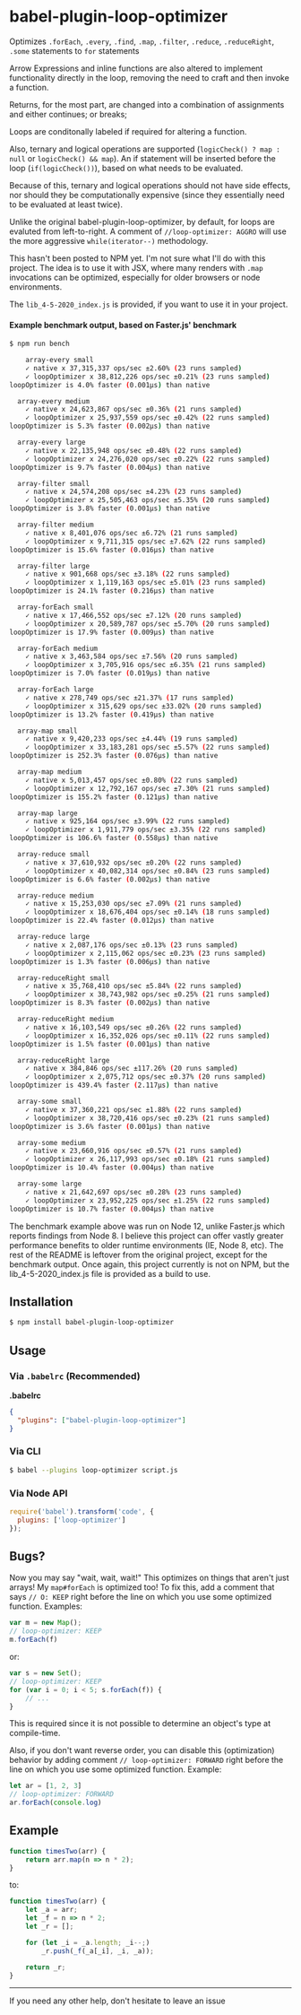 # babel-plugin-loop-optimizer

Optimizes `.forEach`, `.every`, `.find`, `.map`, `.filter`, `.reduce`, `.reduceRight`, `.some` statements to `for` statements

Arrow Expressions and inline functions are also altered to implement functionality directly in the loop, removing the need to craft and then invoke a function.

Returns, for the most part, are changed into a combination of assignments and either continues; or breaks;

Loops are conditonally labeled if required for altering a function.

Also, ternary and logical operations are supported (`logicCheck() ? map : null` or `logicCheck() && map`).  An if statement will be inserted before the loop (`if(logicCheck())`), based on what needs to be evaluated.

Because of this, ternary and logical operations should not have side effects, nor should they be computationally expensive (since they essentially need to be evaluated at least twice).

Unlike the original babel-plugin-loop-optimizer, by default, for loops are evaluted from left-to-right. A comment of `//loop-optimizer: AGGRO` will use the more aggressive `while(iterator--)` methodology.

This hasn't been posted to NPM yet.  I'm not sure what I'll do with this project.  The idea is to use it with JSX, where many renders with `.map` invocations can be optimized, especially for older browsers or node environments.

The `lib_4-5-2020_index.js` is provided, if you want to use it in your project.

#### Example benchmark output, based on Faster.js' benchmark
```bash
$ npm run bench

    array-every small
    ✓ native x 37,315,337 ops/sec ±2.60% (23 runs sampled)
    ✓ loopOptimizer x 38,812,226 ops/sec ±0.21% (23 runs sampled)
loopOptimizer is 4.0% faster (0.001μs) than native

  array-every medium
    ✓ native x 24,623,867 ops/sec ±0.36% (21 runs sampled)
    ✓ loopOptimizer x 25,937,559 ops/sec ±0.42% (22 runs sampled)
loopOptimizer is 5.3% faster (0.002μs) than native

  array-every large
    ✓ native x 22,135,948 ops/sec ±0.48% (22 runs sampled)
    ✓ loopOptimizer x 24,276,020 ops/sec ±0.22% (22 runs sampled)
loopOptimizer is 9.7% faster (0.004μs) than native

  array-filter small
    ✓ native x 24,574,208 ops/sec ±4.23% (23 runs sampled)
    ✓ loopOptimizer x 25,505,463 ops/sec ±5.35% (20 runs sampled)
loopOptimizer is 3.8% faster (0.001μs) than native

  array-filter medium
    ✓ native x 8,401,076 ops/sec ±6.72% (21 runs sampled)
    ✓ loopOptimizer x 9,711,315 ops/sec ±7.62% (22 runs sampled)
loopOptimizer is 15.6% faster (0.016μs) than native

  array-filter large
    ✓ native x 901,668 ops/sec ±3.18% (22 runs sampled)
    ✓ loopOptimizer x 1,119,163 ops/sec ±5.01% (23 runs sampled)
loopOptimizer is 24.1% faster (0.216μs) than native

  array-forEach small
    ✓ native x 17,466,552 ops/sec ±7.12% (20 runs sampled)
    ✓ loopOptimizer x 20,589,787 ops/sec ±5.70% (20 runs sampled)
loopOptimizer is 17.9% faster (0.009μs) than native

  array-forEach medium
    ✓ native x 3,463,584 ops/sec ±7.56% (20 runs sampled)
    ✓ loopOptimizer x 3,705,916 ops/sec ±6.35% (21 runs sampled)
loopOptimizer is 7.0% faster (0.019μs) than native

  array-forEach large
    ✓ native x 278,749 ops/sec ±21.37% (17 runs sampled)
    ✓ loopOptimizer x 315,629 ops/sec ±33.02% (20 runs sampled)
loopOptimizer is 13.2% faster (0.419μs) than native

  array-map small
    ✓ native x 9,420,233 ops/sec ±4.44% (19 runs sampled)
    ✓ loopOptimizer x 33,183,281 ops/sec ±5.57% (22 runs sampled)
loopOptimizer is 252.3% faster (0.076μs) than native

  array-map medium
    ✓ native x 5,013,457 ops/sec ±0.80% (22 runs sampled)
    ✓ loopOptimizer x 12,792,167 ops/sec ±7.30% (21 runs sampled)
loopOptimizer is 155.2% faster (0.121μs) than native

  array-map large
    ✓ native x 925,164 ops/sec ±3.99% (22 runs sampled)
    ✓ loopOptimizer x 1,911,779 ops/sec ±3.35% (22 runs sampled)
loopOptimizer is 106.6% faster (0.558μs) than native

  array-reduce small
    ✓ native x 37,610,932 ops/sec ±0.20% (22 runs sampled)
    ✓ loopOptimizer x 40,082,314 ops/sec ±0.84% (23 runs sampled)
loopOptimizer is 6.6% faster (0.002μs) than native

  array-reduce medium
    ✓ native x 15,253,030 ops/sec ±7.09% (21 runs sampled)
    ✓ loopOptimizer x 18,676,404 ops/sec ±0.14% (18 runs sampled)
loopOptimizer is 22.4% faster (0.012μs) than native

  array-reduce large
    ✓ native x 2,087,176 ops/sec ±0.13% (23 runs sampled)
    ✓ loopOptimizer x 2,115,062 ops/sec ±0.23% (23 runs sampled)
loopOptimizer is 1.3% faster (0.006μs) than native

  array-reduceRight small
    ✓ native x 35,768,410 ops/sec ±5.84% (22 runs sampled)
    ✓ loopOptimizer x 38,743,982 ops/sec ±0.25% (21 runs sampled)
loopOptimizer is 8.3% faster (0.002μs) than native

  array-reduceRight medium
    ✓ native x 16,103,549 ops/sec ±0.26% (22 runs sampled)
    ✓ loopOptimizer x 16,352,026 ops/sec ±0.11% (22 runs sampled)
loopOptimizer is 1.5% faster (0.001μs) than native

  array-reduceRight large
    ✓ native x 384,846 ops/sec ±117.26% (20 runs sampled)
    ✓ loopOptimizer x 2,075,712 ops/sec ±0.37% (20 runs sampled)
loopOptimizer is 439.4% faster (2.117μs) than native

  array-some small
    ✓ native x 37,360,221 ops/sec ±1.88% (22 runs sampled)
    ✓ loopOptimizer x 38,720,416 ops/sec ±0.23% (21 runs sampled)
loopOptimizer is 3.6% faster (0.001μs) than native

  array-some medium
    ✓ native x 23,660,916 ops/sec ±0.57% (21 runs sampled)
    ✓ loopOptimizer x 26,117,993 ops/sec ±0.18% (21 runs sampled)
loopOptimizer is 10.4% faster (0.004μs) than native

  array-some large
    ✓ native x 21,642,697 ops/sec ±0.28% (23 runs sampled)
    ✓ loopOptimizer x 23,952,225 ops/sec ±1.25% (22 runs sampled)
loopOptimizer is 10.7% faster (0.004μs) than native
```

The benchmark example above was run on Node 12, unlike Faster.js which reports findings from Node 8. I believe this project can offer vastly greater performance benefits to older runtime environments (IE, Node 8, etc).
The rest of the README is leftover from the original project, except for the benchmark output. Once again, this project currently is not on NPM, but the lib_4-5-2020_index.js file is provided as a build to use.

## Installation

```sh
$ npm install babel-plugin-loop-optimizer
```

## Usage

### Via `.babelrc` (Recommended)

**.babelrc**

```json
{
  "plugins": ["babel-plugin-loop-optimizer"]
}
```

### Via CLI

```sh
$ babel --plugins loop-optimizer script.js
```

### Via Node API

```js
require('babel').transform('code', {
  plugins: ['loop-optimizer']
});
```

## Bugs?

Now you may say "wait, wait, wait!" This optimizes on things that aren't just arrays! My `map#forEach` is optimized too! To fix this, add a comment that says `// O: KEEP` right before the line on which you use some optimized function. Examples:

```js
var m = new Map();
// loop-optimizer: KEEP
m.forEach(f)
```

or:

```js
var s = new Set();
// loop-optimizer: KEEP
for (var i = 0; i < 5; s.forEach(f)) {
    // ...
}
```

This is required since it is not possible to determine an object's type at compile-time.

Also, if you don't want reverse order, you can disable this (optimization) behavior by adding comment `// loop-optimizer: FORWARD` right before the line on which you use some optimized function. Example:
```js
let ar = [1, 2, 3]
// loop-optimizer: FORWARD
ar.forEach(console.log)
```

## Example

```js
function timesTwo(arr) {
	return arr.map(n => n * 2);
}
```
to:
```js
function timesTwo(arr) {
    let _a = arr;
    let _f = n => n * 2;
    let _r = [];

    for (let _i = _a.length; _i--;)
        _r.push(_f(_a[_i], _i, _a));

    return _r;
}
```

---

If you need any other help, don't hesitate to leave an issue
